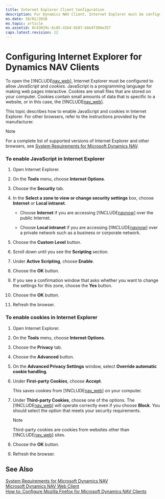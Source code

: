 ```yaml
---
title: Internet Explorer Client Configuration
description: For Dynamics NAV Client, Internet Explorer must be configured to allow JavaScript and cookies. JavaScript enables web pages to be interactive.
ms.date: 10/01/2018
ms.topic: article
ms.assetid: 0c43029c-6c85-41b4-9107-bbb4f384e357
caps.latest.revision: 12
---
```

# Configuring Internet Explorer for Dynamics NAV Clients
To open the [!INCLUDE[nav_web](includes/nav_web_md.md)], Internet Explorer must be configured to allow *JavaScript* and *cookies*. JavaScript is a programming language for making web pages interactive. Cookies are small files that are stored on your computer. Cookies contain small amounts of data that is specific to a website, or in this case, the [!INCLUDE[nav_web](includes/nav_web_md.md)].  

 This topic describes how to enable JavaScript and cookies in Internet Explorer. For other browsers, refer to the instructions provided by the manufacturer.  

> [!NOTE]  
>  For a complete list of supported versions of Internet Explorer and other browsers, see [System Requirements for Microsoft Dynamics NAV](System-Requirements-for-Microsoft-Dynamics-NAV.md).  

### To enable JavaScript in Internet Explorer  

1.  Open Internet Explorer.  

2.  On the **Tools** menu, choose **Internet Options**.  

3.  Choose the **Security** tab.  

4.  In the **Select a zone to view or change security settings** box, choose **Internet** or **Local intranet**.  

    -   Choose **Internet** if you are accessing [!INCLUDE[navnow](includes/navnow_md.md)] over the public Internet.  

    -   Choose **Local intranet** if you are accessing [!INCLUDE[navnow](includes/navnow_md.md)] over a private network such as a business or corporate network.  

5.  Choose the **Custom Level** button.  

6.  Scroll down until you see the **Scripting** section.  

7.  Under **Active Scripting**, choose **Enable**.  

8.  Choose the **OK** button.  

9. If you see a confirmation window that asks whether you want to change the settings for this zone, choose the **Yes** button.  

10. Choose the **OK** button.  

11. Refresh the browser.  

### To enable cookies in Internet Explorer  

1.  Open Internet Explorer.  

2.  On the **Tools** menu, choose **Internet Options**.  

3.  Choose the **Privacy** tab.  

4.  Choose the **Advanced** button.  

5.  On the **Advanced Privacy Settings** window, select **Override automatic cookie handling**.  

6.  Under **First-party Cookies**, choose **Accept**.  

     This saves cookies from [!INCLUDE[nav_web](includes/nav_web_md.md)] on your computer.  

7.  Under **Third-party Cookies**, choose one of the options. The [!INCLUDE[nav_web](includes/nav_web_md.md)] will operate correctly even if you choose **Block**. You should select the option that meets your security requirements.  

    > [!NOTE]  
    >  Third-party cookies are cookies from websites other than [!INCLUDE[nav_web](includes/nav_web_md.md)] sites.  

8.  Choose the **OK** button.  

9. Refresh the browser.  

## See Also  
 [System Requirements for Microsoft Dynamics NAV](System-Requirements-for-Microsoft-Dynamics-NAV.md)   
 [Microsoft Dynamics NAV Web Client](Microsoft-Dynamics-NAV-Web-Client.md)   
 [How to: Configure Mozilla Firefox for Microsoft Dynamics NAV Clients](How-to--Configure-Mozilla-Firefox-for-Microsoft-Dynamics-NAV-Clients.md)
